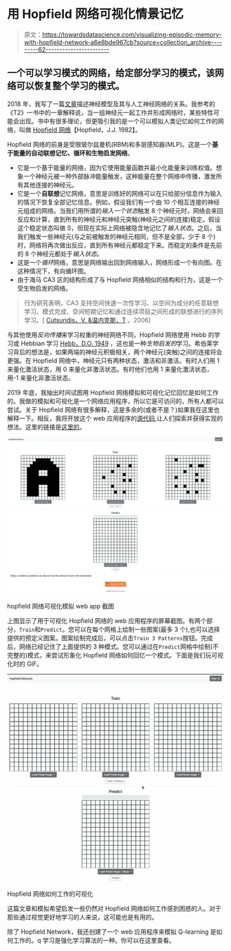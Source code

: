 # 用 Hopfield 网络可视化情景记忆

> 原文：<https://towardsdatascience.com/visualizing-episodic-memory-with-hopfield-network-a6e8bde967cb?source=collection_archive---------62----------------------->

## 一个可以学习模式的网络，给定部分学习的模式，该网络可以恢复整个学习的模式。

2018 年，我写了一篇[文章](/a-history-of-triggering-artificial-neuron-d1d9853d9fdc)描述神经模型及其与人工神经网络的关系。我参考的《T2》一书中的一章解释说，当一组神经元一起工作并形成网络时，某些特性可能会出现。书中有很多理论，但更吸引我的是一个可以模拟人类记忆如何工作的网络，叫做 [Hopfield 网络](https://www.researchgate.net/publication/16246447_Neural_Networks_and_Physical_Systems_with_Emergent_Collective_Computational_Abilities)【Hopfield，J.J. 1982】。

Hopfield 网络的前身是受限玻尔兹曼机(RBM)和多层感知器(MLP)。这是一个**基于能量的自动联想记忆、循环和生物启发网络**。

*   它是一个基于能量的网络，因为它使用能量函数并最小化能量来训练权值。想象一个神经元被一种外部脉冲能量触发，这种能量在整个网络中传播，激发所有其他连接的神经元。
*   它是一个**自联想**记忆网络，意思是训练好的网络可以在只给部分信息作为输入的情况下恢复全部记忆信息。例如，假设我们有一个由 10 个相互连接的神经元组成的网络。当我们用所谓的*输入一个状态*触发 8 个神经元时，网络会来回反应和计算，直到所有的神经元和神经元突触(神经元之间的连接)稳定。假设这个稳定状态叫做 S，但现在实际上网络被隐含地记忆了*输入状态*。之后，当我们触发一些神经元(与之前被触发的神经元相同，但不是全部，少于 8 个)时，网络将再次做出反应，直到所有神经元都稳定下来。而稳定的条件是先前的 8 个神经元都处于*输入状态*。
*   这是一个*循环*网络，意思是网络输出回到网络输入，网络形成一个有向图。在这种情况下，有向循环图。
*   由于海马 CA3 区的结构形成了与 Hopfield 网络相似的结构和行为，这是一个受生物启发的网络。

> 行为研究表明，CA3 支持空间快速一次性学习、以空间为成分的任意联想学习、模式完成、空间短期记忆和通过连续项目之间形成的联想进行的序列学习。[ [Cutsuridis，V. &温内克斯，T](https://www.sciencedirect.com/science/article/pii/S0301008206000360) 。2006]

与其他使用*反向传播*来学习权重的神经网络不同，Hopfield 网络使用 Hebb 的学习或 Hebbian 学习 [Hebb，D.O. 1949](https://www.amazon.com/Organization-Behavior-Neuropsychological-Theory/dp/0805843000) ，这也是一种*生物启发的*学习。希伯莱学习背后的想法是，如果两端的神经元积极相关，两个神经元(突触)之间的连接将会更强。在 Hopfield 网络中，神经元只有两种状态，激活和非激活。有时人们用 1 来量化激活状态，用 0 来量化非激活状态。有时他们也用 1 来量化激活状态，用-1 来量化非激活状态。

2019 年底，我抽出时间试图用 Hopfield 网络模拟和可视化记忆回忆是如何工作的。我做的模拟和可视化是一个网络应用程序，所以它是可访问的，所有人都可以尝试。关于 Hopfield 网络有很多解释，这是多余的(或者不是？)如果我在这里也解释一下。相反，我将开放这个 web 应用程序的[源代码](https://github.com/mabdh/hopfield-network),让人们探索并获得实现的想法。这里的链接是[这里的](https://hopfield-network.mabdh.now.sh/)。

![](img/0c5ebd954b5c675a3cfe192318a90e1e.png)

hopfield 网络可视化模拟 web app 截图

上图显示了用于可视化 Hopfield 网络的 web 应用程序的屏幕截图。有两个部分，`Train`和`Predict`。您可以在每个网格上绘制一些图案(最多 3 个),也可以选择提供的预定义图案。图案绘制完成后，可以点击`Train 3 Patterns`按钮。完成后，网络已经记住了上面提供的 3 种模式。您可以通过在`Predict`网格中绘制(不完整的)模式，来尝试形象化 Hopfield 网络如何回忆一个模式。下面是我们玩可视化时的 GIF。

![](img/d3e5edd9aeb5e3e879ff4137e6309c7a.png)

Hopfield 网络如何工作的可视化

这篇文章和模拟希望启发一些仍然对 Hopfield 网络如何工作感到困惑的人。对于那些通过视觉更好地学习的人来说，这可能也是有用的。

除了 Hopfield Network，我还创建了一个 web 应用程序来模拟 Q-learning 是如何工作的。q 学习是强化学习算法的一种。你可以在这里查看。